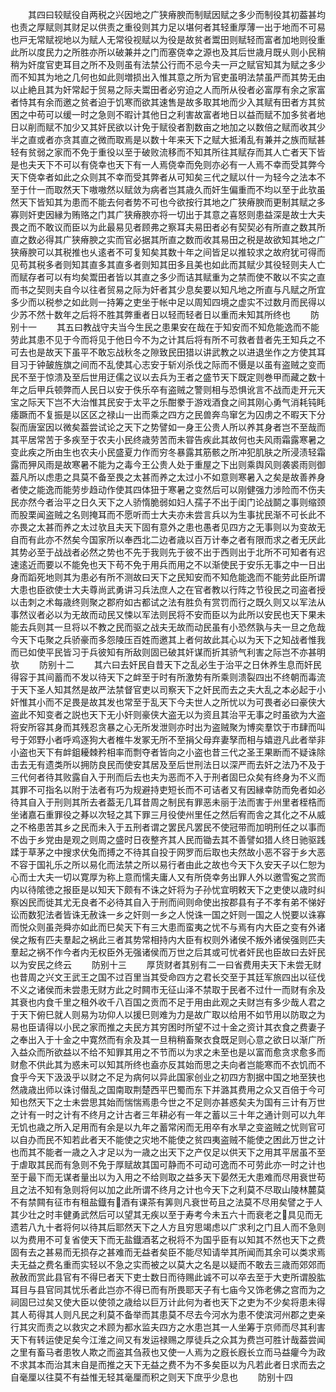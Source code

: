 <!-- { "loadSidebar": true } -->
　　其四曰较赋役自两税之兴因地之广狭瘠腴而制赋因赋之多少而制役其初葢甚均也责之厚赋则其财足以供责之重役则其力足以堪何者其轻重厚薄一出于地而不可易也戸无常赋视地以为赋人无常役视赋以为役是故贫者鬻田则赋轻而富者加地则役重此所以度民力之所胜亦所以破兼并之门而塞侥幸之源也及其后世歳月既乆则小民稍稍为奸度官吏耳目之所不及则虽有法禁公行而不忌今夫一戸之赋官知其为赋之多少而不知其为地之几何也如此则増损出入惟其意之所为官吏虽明法禁虽严而其势无由以止絶且其为奸常起于贸易之际夫鬻田者必穷迫之人而所从役者必富厚有余之家富者恃其有余而邀之贫者迫于饥寒而欲其速售是故多取其地而少入其赋有田者方其贫困之中苟可以缓一时之急则不暇计其他日之利害故富者地日以益而赋不加多贫者地日以削而赋不加少又其奸民欲以计免于赋役者割数亩之地加之以数倍之赋而收其少半之直或者亦贪其直之微而取焉是以数十年来天下之赋大抵淆乱有兼并之族而赋甚轻有贫弱之家而不免于重役以至于破败流移而不知其所往其赋存而其人亡者天下皆是也夫天下不可以有侥幸也天下有一人焉侥幸而免则亦必有一人焉不幸而受其弊今天下侥幸者如此之众则其不幸而受其弊者从可知矣三代之赋以什一为轻今之法本不至于什一而取然天下嗷嗷然以赋敛为病者岂其歳久而奸生偏重而不均以至于此欤虽然天下皆知其为患而不能去何者势不可也今欲按行其地之广狭瘠腴而更制其赋之多寡则奸吏因縁为贿赂之门其广狭瘠腴亦将一切出于其意之喜怒则患益深是故士大夫畏之而不敢议而臣以为此最易见者顾弗之察耳夫易田者必有契契必有所直之数其所直之数必得其广狭瘠腴之实而官必据其所直之数而收其易田之税是故欲知其地之广狭瘠腴可以其税推也乆逺者不可复知矣其数十年之间皆足以推较求之故府犹可得而见苟其税多者则知其直多其直多者则知其田多且美也如此而其赋少其役轻则夫人亡而赋存者可以有均矣鬻田者皆以其直之多少而诘其赋重为之禁而使不敢以不实之直而书之契则夫自今以往者贸易之际为奸者其少息矣要以知凡地之所直与凡赋之所宜多少而以税参之如此则一持筹之吏坐于帐中足以周知四境之虚实不过数月而民得以少苏不然十数年之后将不胜其弊重者日以轻而轻者日以重而未知其所终也
　　防别十一
　　其五曰教战守夫当今生民之患果安在哉在于知安而不知危能逸而不能劳此其患不见于今而将见于他日今不为之计其后将有所不可救者昔者先王知兵之不可去也是故天下虽平不敢忘战秋冬之隙致民田猎以讲武教之以进退坐作之方使其耳目习于钟皷旌旗之间而不乱使其心志安于斩刈杀伐之际而不慑是以虽有盗贼之变而民不至于惊溃及至后世用迂儒之议以去兵为王者之盛节天下既定则巻甲而藏之数十年之后甲兵顿弊而人民日以安于佚乐卒有盗贼之警则相与恐惧讹言不战而走开元天宝之际天下岂不大治惟其民安于太平之乐酣豢于游戏酒食之间其刚心勇气消耗钝眊痿蹶而不复振是以区区之禄山一出而乘之四方之民兽奔鸟窜乞为囚虏之不暇天下分裂而唐室因以微矣葢尝试论之天下之势譬如一身王公贵人所以养其身者岂不至哉而其平居常苦于多疾至于农夫小民终歳劳苦而未甞告疾此其故何也夫风雨霜露寒暑之变此疾之所由生也农夫小民盛夏力作而穷冬暴露其筋骸之所冲犯肌肤之所浸渍轻霜露而狎风雨是故寒暑不能为之毒今王公贵人处于重屋之下出则乘舆风则袭裘雨则御葢凡所以虑患之具莫不备至畏之太甚而养之太过小不如意则寒暑入之矣是故善养身者使之能逸而能劳步趋动作使其四体狃于寒暑之变然后可以刚健强力涉险而不伤夫民亦然今者治平之日久天下之人骄惰脆弱如妇人孺子不出于闺门论战鬬之事则缩颈而股栗闻盗贼之名则掩耳而不愿听而士大夫亦未尝言兵以为生事扰民渐不可长此不亦畏之太甚而养之太过欤且夫天下固有意外之患也愚者见四方之无事则以为变故无自而有此亦不然矣今国家所以奉西北二边者歳以百万计奉之者有限而求之者无厌此其势必至于战战者必然之势也不先于我则先于彼不出于西则出于北所不可知者有迟速逺近而要以不能免也天下苟不免于用兵而用之不以渐使民于安乐无事之中一日出身而蹈死地则其为患必有所不测故曰天下之民知安而不知危能逸而不能劳此臣所谓大患也臣欲使士大夫尊尚武勇讲习兵法庶人之在官者教以行阵之节役民之司盗者授以击刺之术每歳终则聚之郡府如古都试之法有胜负有赏罚而行之既久则又以军法从事然议者必以为无故而动民又悚以军法则民将不安而臣以为此所以安民也天下果未能去兵则其一旦将以不教之民而驱之战夫无故而动民虽有小恐然孰与夫一旦之危哉今天下屯聚之兵骄豪而多怨陵压百姓而邀其上者何故此其心以为天下之知战者惟我而已如使平民皆习于兵彼知有所敌则固已破其奸谋而折其骄气利害之际岂不亦甚明欤
　　防别十二
　　其六曰去奸民自昔天下之乱必生于治平之日休养生息而奸民得容于其间蓄而不发以待天下之衅至于时有所激势有所乘则溃裂四出不终朝而毒流于天下圣人知其然是故严法禁督官吏以司察天下之奸民而去之夫大乱之本必起于小奸惟其小而不足畏是故其发也常至于乱天下今夫世人之所忧以为可畏者必曰豪侠大盗此不知变者之説也天下无小奸则豪侠大盗无以为资且其治平无事之时虽欲为大盗将安所容其身而其残忍贪暴之心无所发泄则亦时出为盗贼聚为博奕羣饮于市肆而叫号于郊野小者呼鸡逐狗大者椎牛发冢无所不至捐父母弃妻孥而相与嬉逰凡此者举非小盗也天下有衅鉏耰棘矜相率而剽夺者皆向之小盗也昔三代之圣王果断而不疑诛除击去无有遗类所以拥防良民而使安其居及至后世刑法日以深严而去奸之法乃不及于三代何者待其败露自入于刑而后去也夫为恶而不入于刑者固巳众矣有终身为不义而其罪不可指名以附于法者有巧为规避持吏短长而不可诘者又有因縁幸防而免者如必待其自入于刑则其所去者葢无几耳昔周之制民有罪恶未丽于法而害于州里者桎梏而坐诸嘉石重罪役之朞以次轻之其下罪三月役使州里任之然后宥而舎之其化之不从威之不格患苦其乡之民而未入于五刑者谓之罢民凡罢民不使冠带而加明刑任之以事而不齿于乡党由是观之则周之盛时日夜整齐其人民而锄去其不善譬如猎人终日驰驱践蹂于草茅之中搜求伏兔而搏之不待其自投于网罗而后取也夫然故小恶不容于乡大恶不容于国礼乐之所以易化而法禁之所以易行者由此之故也今天下久安天子以仁恕为心而士大夫一切以寛厚为称上意而懦夫庸人又有所侥幸务出罪人外以邀雪寃之赏而内以待隂徳之报臣是以知天下颇有不诛之奸将为子孙忧宜明敕天下之吏使以歳时纠察凶民而徙其尤无良者不必待其自入于刑而间则命使出按郡县有子不孝有弟不悌好讼而数犯法者皆诛无赦诛一乡之奸则一乡之人悦诛一国之奸则一国之人悦要以诛寡而悦众则虽尧舜亦如此而巳矣天下有三大患而蛮夷之忧不与焉有内大臣之变有外诸侯之叛有匹夫羣起之祸此三者其势常相持内大臣有权则外诸侯不叛外诸侯强则匹夫羣起之祸不作今者内无权臣外无强诸侯而万世之后其或可忧者奸民也臣故曰去奸民以为安民之终云
　　防别十三
　　厚货财者其别有二一曰省费用夫天下未尝无财也昔周之兴文王武王之国不过百里当其受命四方之君长交至于其廷军旅四出以征伐不义之诸侯而未尝患无财方此之时闗市无征山泽不禁取于民者不过什一而财有余及其衰也内食千里之租外收千八百国之贡而不足于用由此观之夫财岂有多少哉人君之于天下俯巳就人则易为功仰人以援巳则难为力是故广取以给用不如节用以防取之为易也臣请得以小民之家而推之夫民方其穷困时所望不过十金之资计其衣食之费妻子之奉出入于十金之中寛然而有余及其一旦稍稍畜聚衣食既足则心意之欲日以渐广所入益众而所欲益以不给不知罪其用之不节而以为求之未至也是以富而愈贪求愈多而财愈不供此其为惑未可以知其所终也盍亦反其始而思之夫向者岂能寒而不衣饥而不食乎今天下汲汲乎以财之不足为病何以异此国家创业之初四方割据中国之地至狭也然歳歳出师以诛讨僣乱之国南取荆楚西平巴蜀而东下并潞其费用之众又百倍于今可知也然天下之士未尝思其始而惴惴焉患今世之不足则亦甚惑矣夫为国有三计有万世之计有一时之计有不终月之计古者三年耕必有一年之蓄以三十年之通计则可以九年无饥也歳之所入足用而有余是以九年之蓄常闲而无用卒有水旱之变盗贼之忧则官可以自办而民不知若此者天不能使之灾地不能使之贫四夷盗贼不能使之困此万世之计也而其不能者一歳之入才足以为一歳之出天下之产仅足以供天下之用其平居虽不至于虐取其民而有急则不免于厚赋故其国可静而不可动可逸而不可劳此亦一时之计也至于最下而无谋者量出以为入用之不给则取之益多天下晏然无大患难而尽用衰世苟且之法不知有急则将何以加之此所谓不终月之计也今天下之利莫不尽取山陵林麓莫不有禁闗有征市有租盐鐡有酒有课茶有筭则凡衰世苟且之法莫不尽用矣譬之于人其少壮之时丰健勇武然后可以望其无疾以至于寿考今未五六十而衰老之具见而无遗若八九十者将何以待其后耶然天下之人方且穷思竭虑以广求利之门且人而不急则以为费用不可复省使天下而无盐鐡酒茗之税将不为国乎臣有以知其不然也天下之费固有去之甚易而无损存之甚难而无益者矣臣不能尽知请举其所闻而其余可以类求焉夫无益之费名重而实轻以不急之实而被之以莫大之名是以疑而不敢去三歳而郊郊而赦赦而赏此县官有不得巳者天下吏士数日而待赐此诚不可以卒去至于大吏所谓股肱耳目与县官同其忧乐者此岂亦不得已而有所畏耶天子有七庙今又饰老佛之宫而为之祠固巳过矣又使大臣以使领之歳给以巨万计此何为者也天下之吏为不少矣将患未得其人苟得其人则凡民之利莫不备举而其患莫不尽去今河水为患不使滨河州郡之吏亲行其灾而责之以救灾之术顾为都水监夫四方之水患岂其一人坐筹于京师而尽其利害天下有转运使足矣今江淮之间又有发运禄赐之厚徒兵之众其为费岂可胜计哉葢尝闻之里有畜马者患牧人欺之而盗其刍菽也又使一人焉为之廐长廐长立而马益癯今为政不求其本而治其末自是而推之天下无益之费不为不多矣臣以为凡若此者日求而去之自毫厘以往莫不有益惟无轻其毫厘而积之则天下庶乎少息也
　　防别十四
